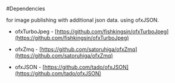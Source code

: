 #Dependencies

for image publishing with additional json data.
using ofxJSON.

* ofxTurboJpeg - [https://github.com/fishkingsin/ofxTurboJpeg](https://github.com/fishkingsin/ofxTurboJpeg)
* ofxZmq - [https://github.com/satoruhiga/ofxZmq](https://github.com/satoruhiga/ofxZmq)

* ofxJSON - [https://github.com/tado/ofxJSON](https://github.com/tado/ofxJSON)
